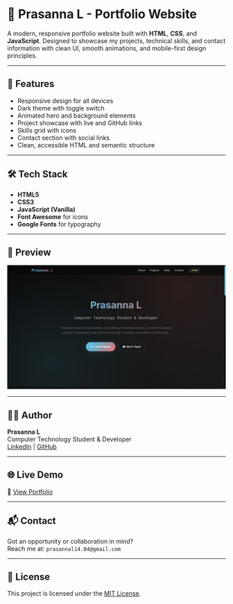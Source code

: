 # 💼 Prasanna L - Portfolio Website

A modern, responsive portfolio website built with **HTML**, **CSS**, and **JavaScript**. Designed to showcase my projects, technical skills, and contact information with clean UI, smooth animations, and mobile-first design principles.

---

## 🚀 Features

- Responsive design for all devices
- Dark theme with toggle switch
- Animated hero and background elements
- Project showcase with live and GitHub links
- Skills grid with icons
- Contact section with social links
- Clean, accessible HTML and semantic structure

---

## 🛠️ Tech Stack

- **HTML5**
- **CSS3**
- **JavaScript (Vanilla)**
- **Font Awesome** for icons
- **Google Fonts** for typography

---

## 📸 Preview

![Portfolio Screenshot](./Resources/Images/Preview.png)

---

## 🧑‍💻 Author

**Prasanna L**  
Computer Technology Student & Developer  
[LinkedIn](https://www.linkedin.com/in/prasanna-l-b99767356/) | [GitHub](https://github.com/Prasanna-46)

---

## 🌐 Live Demo

🔗 [View Portfolio](https://prasanna-46.github.io/Prasanna-portfolio/) &nbsp;

---

## 📬 Contact

Got an opportunity or collaboration in mind?  
Reach me at: `prasannal14.04@gmail.com`

---

## 📄 License

This project is licensed under the [MIT License](LICENSE).

